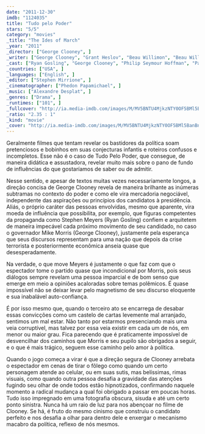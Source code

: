 ```yaml
---
date: "2011-12-30"
imdb: "1124035"
title: "Tudo pelo Poder"
stars: "5/5"
category: "movies"
_title: "The Ides of March"
_year: "2011"
_director: ["George Clooney", ]
_writer: ["George Clooney", "Grant Heslov", "Beau Willimon", "Beau Willimon", ]
_cast: ["Ryan Gosling", "George Clooney", "Philip Seymour Hoffman", "Paul Giamatti", "Evan Rachel Wood", "Marisa Tomei", "Jeffrey Wright", "Max Minghella", "Jennifer Ehle", ]
_countries: ["USA", ]
_languages: ["English", ]
_editor: ["Stephen Mirrione", ]
_cinematographer: ["Phedon Papamichael", ]
_music: ["Alexandre Desplat", ]
_genres: ["Drama", ]
_runtimes: ["101", ]
_fullcover: "http://ia.media-imdb.com/images/M/MV5BNTU4MjkzNTY0OF5BMl5BanBnXkFtZTcwNDI5ODIxNg@@.jpg"
_ratio: "2.35 : 1"
_kind: "movie"
_cover: "http://ia.media-imdb.com/images/M/MV5BNTU4MjkzNTY0OF5BMl5BanBnXkFtZTcwNDI5ODIxNg@@._V1._SX94_SY140_.jpg"
---
```

Geralmente filmes que tentam revelar os bastidores da política soam pretenciosos e bobinhos em suas conjecturas infantis e roteiros confusos e incompletos. Esse não é o caso de Tudo Pelo Poder, que consegue, de maneira didática e assustadora, revelar muito mais sobre o pano de fundo de influências do que gostaríamos de saber ou de admitir.

Nesse sentido, e apesar de textos muitas vezes necessariamente longos, a direção concisa de George Clooney revela de maneira brilhante as inúmeras subtramas no contexto do poder e como ele vira mercadoria negociável, independente das aspirações ou princípios dos candidatos à presidência. Aliás, o próprio caráter das pessoas envolvidas, mesmo que aparente, vira moeda de influência que possibilita, por exemplo, que figuras competentes da propaganda como Stephen Meyers (Ryan Gosling) confiem e arquitetem de maneira impecável cada próximo movimento de seu candidado, no caso o governador Mike Morris (George Clooney), justamente pela esperança que seus discursos representam para uma nação que depois da crise terrorista e posteriormente econômica anseia quase que desesperadamente.

Na verdade, o que move Meyers é justamente o que faz com que o espectador tome o partido quase que incondicional por Morris, pois seus diálogos sempre revelam uma pessoa imparcial e de bom senso que emerge em meio a opiniões acaloradas sobre temas polêmicos. É quase impossível não se deixar levar pelo magnetismo de seu discurso eloquente e sua inabalável auto-confiança.

É por isso mesmo que, quando o terceiro ato se encarrega de desabar essas convicções como um castelo de cartas levemente mal arranjado, sentimos um mal estar. Não tanto por estarmos presenciando mais uma veia corruptível, mas talvez por essa veia existir em cada um de nós, em menor ou maior grau. Fica parecendo que é praticamente impossível de desvencilhar dos caminhos que Morris e seu pupilo são obrigados a seguir, e o que é mais trágico, seguem esse caminho pelo amor à política.

Quando o jogo começa a virar é que a direção segura de Clooney arrebata o espectador em cenas de tirar o fôlego como quando um certo personagem atende ao celular, ou em suas sutis, mas belíssimas, rimas visuais, como quando outra pessoa desafia a gravidade das atenções fugindo seu olhar de onde todos estão hipnotizados, confirmando naquele momento a radical mudança a qual foi obrigado a passar em poucas horas. Tudo isso impregnado em uma fotografia obscura, sisuda e até um certo ponto sinistra. Nunca há um raio de luz para nos abençoar no filme de Clooney. Se há, é fruto do mesmo cinismo que construiu o candidato perfeito e nos desafia a olhar para dentro dele e enxergar o mecanismo macabro da política, reflexo de nós mesmos.

